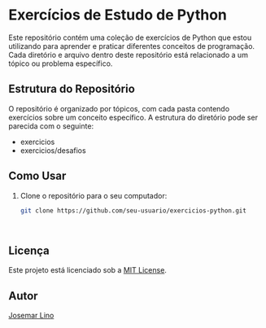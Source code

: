 # Exercícios de Estudo de Python

Este repositório contém uma coleção de exercícios de Python que estou utilizando para aprender e praticar diferentes conceitos de programação. Cada diretório e arquivo dentro deste repositório está relacionado a um tópico ou problema específico.

## Estrutura do Repositório

O repositório é organizado por tópicos, com cada pasta contendo exercícios sobre um conceito específico. A estrutura do diretório pode ser parecida com o seguinte:
- exercicios
- exercicios/desafios

## Como Usar

1. Clone o repositório para o seu computador:

   ```bash
   git clone https://github.com/seu-usuario/exercicios-python.git

 
## Licença

Este projeto está licenciado sob a [MIT License](LICENSE).

## Autor

[Josemar Lino](https://github.com/Josemar-Lino)
